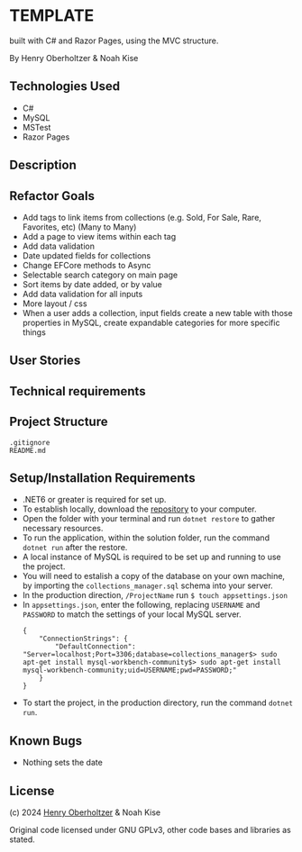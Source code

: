 # TEMPLATE

built with C# and Razor Pages, using the MVC structure.

By Henry Oberholtzer & Noah Kise

## Technologies Used

- C#
- MySQL
- MSTest
- Razor Pages

## Description

## Refactor Goals

- Add tags to link items from collections (e.g. Sold, For Sale, Rare, Favorites, etc) (Many to Many)
- Add a page to view items within each tag
- Add data validation
- Date updated fields for collections
- Change EFCore methods to Async
- Selectable search category on main page
- Sort items by date added, or by value
- Add data validation for all inputs
- More layout / css
- When a user adds a collection, input fields create a new table with those properties in MySQL, create expandable categories for more specific things

## User Stories

## Technical requirements


## Project Structure

```
.gitignore
README.md
```

## Setup/Installation Requirements

- .NET6 or greater is required for set up.
- To establish locally, download the [repository](https://github.com/henry-oberholtzer/collections-manager.git) to your computer.
- Open the folder with your terminal and run `dotnet restore` to gather necessary resources.
- To run the application, within the solution folder, run the command `dotnet run` after the restore.
- A local instance of MySQL is required to be set up and running to use the project.
- You will need to estalish a copy of the database on your own machine, by importing the `collections_manager.sql` schema into your server.
- In the production direction, `/ProjectName` run `$ touch appsettings.json`
- In `appsettings.json`, enter the following, replacing `USERNAME` and `PASSWORD` to match the settings of your local MySQL server.
    ```
    {
        "ConnectionStrings": {
            "DefaultConnection": "Server=localhost;Port=3306;database=collections_manager$> sudo apt-get install mysql-workbench-community$> sudo apt-get install mysql-workbench-community;uid=USERNAME;pwd=PASSWORD;"
        }
    }
    ```
- To start the project, in the production directory, run the command `dotnet run`.

## Known Bugs

- Nothing sets the date

## License

(c) 2024 [Henry Oberholtzer](https://www.henryoberholtzer.com/) & Noah Kise

Original code licensed under GNU GPLv3, other code bases and libraries as stated.
